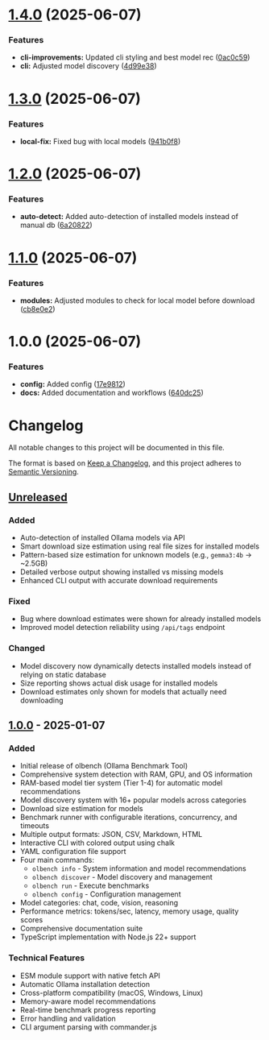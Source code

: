 # [1.4.0](https://github.com/zaakirio/olbench/compare/v1.3.0...v1.4.0) (2025-06-07)


### Features

* **cli-improvements:** Updated cli styling and best model rec ([0ac0c59](https://github.com/zaakirio/olbench/commit/0ac0c59e8a124c8af3a83018c74337aef53c3bac))
* **cli:** Adjusted model discovery ([4d99e38](https://github.com/zaakirio/olbench/commit/4d99e3821ac85b438976cc88fefe26de90af6c6a))

# [1.3.0](https://github.com/zaakirio/olbench/compare/v1.2.0...v1.3.0) (2025-06-07)


### Features

* **local-fix:** Fixed bug with local models ([941b0f8](https://github.com/zaakirio/olbench/commit/941b0f8d562fbb24674be02a3b7bb97bb03d5ed9))

# [1.2.0](https://github.com/zaakirio/olbench/compare/v1.1.0...v1.2.0) (2025-06-07)


### Features

* **auto-detect:** Added auto-detection of installed models instead of manual db ([6a20822](https://github.com/zaakirio/olbench/commit/6a20822956775ada157eb4acbaf1c4d48c6b01fd))

# [1.1.0](https://github.com/zaakirio/olbench/compare/v1.0.0...v1.1.0) (2025-06-07)


### Features

* **modules:** Adjusted modules to check for local model before download ([cb8e0e2](https://github.com/zaakirio/olbench/commit/cb8e0e2cbd2deea35390689559e92b13d6f0236e))

# 1.0.0 (2025-06-07)


### Features

* **config:** Added config ([17e9812](https://github.com/zaakirio/olbench/commit/17e98126a50785c8b5e28a1b6afc57aa24e1fc69))
* **docs:** Added documentation and workflows ([640dc25](https://github.com/zaakirio/olbench/commit/640dc25bc4a2e80fcd30e85d53e2333da7ba7207))

# Changelog

All notable changes to this project will be documented in this file.

The format is based on [Keep a Changelog](https://keepachangelog.com/en/1.0.0/),
and this project adheres to [Semantic Versioning](https://semver.org/spec/v2.0.0.html).

## [Unreleased]

### Added
- Auto-detection of installed Ollama models via API
- Smart download size estimation using real file sizes for installed models
- Pattern-based size estimation for unknown models (e.g., `gemma3:4b` → ~2.5GB)
- Detailed verbose output showing installed vs missing models
- Enhanced CLI output with accurate download requirements

### Fixed
- Bug where download estimates were shown for already installed models
- Improved model detection reliability using `/api/tags` endpoint

### Changed
- Model discovery now dynamically detects installed models instead of relying on static database
- Size reporting shows actual disk usage for installed models
- Download estimates only shown for models that actually need downloading

## [1.0.0] - 2025-01-07

### Added
- Initial release of olbench (Ollama Benchmark Tool)
- Comprehensive system detection with RAM, GPU, and OS information
- RAM-based model tier system (Tier 1-4) for automatic model recommendations
- Model discovery system with 16+ popular models across categories
- Download size estimation for models
- Benchmark runner with configurable iterations, concurrency, and timeouts
- Multiple output formats: JSON, CSV, Markdown, HTML
- Interactive CLI with colored output using chalk
- YAML configuration file support
- Four main commands:
  - `olbench info` - System information and model recommendations
  - `olbench discover` - Model discovery and management
  - `olbench run` - Execute benchmarks
  - `olbench config` - Configuration management
- Model categories: chat, code, vision, reasoning
- Performance metrics: tokens/sec, latency, memory usage, quality scores
- Comprehensive documentation suite
- TypeScript implementation with Node.js 22+ support

### Technical Features
- ESM module support with native fetch API
- Automatic Ollama installation detection
- Cross-platform compatibility (macOS, Windows, Linux)
- Memory-aware model recommendations
- Real-time benchmark progress reporting
- Error handling and validation
- CLI argument parsing with commander.js

[Unreleased]: https://github.com/username/olbench/compare/v1.0.0...HEAD
[1.0.0]: https://github.com/username/olbench/releases/tag/v1.0.0
